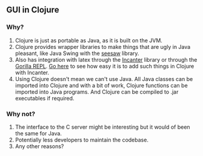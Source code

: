 ## GUI in Clojure

### Why?
1. Clojure is just as portable as Java, as it is built on the JVM.
2. Clojure provides wrapper libraries to make things that are ugly in Java pleasant, like Java Swing with the [seesaw](https://github.com/daveray/seesaw) library.
3. Also has integration with latex through the [Incanter](http://data-sorcery.org/2010/04/14/latex/) library or through the [Gorilla REPL](http://gorilla-repl.org/start.html). [Go here](https://gist.github.com/liebke/2f99f799e11c98a33ec9) to see how easy it is to add such things in Clojure with Incanter.
4. Using Clojure doesn't mean we can't use Java. All Java classes can be imported into Clojure and with a bit of work, Clojure functions can be imported into Java programs. And Clojure can be compiled to .jar executables if required.


### Why not?
1. The interface to the C server might be interesting but it would of been the same for Java.
2. Potentially less developers to maintain the codebase. 
3. Any other reasons?

